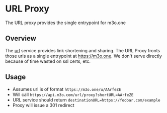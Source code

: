 # URL Proxy

The URL proxy provides the single entrypoint for m3o.one

## Overview

The [url](https://github.com/micro/services) service provides link shortening and sharing. The URL Proxy fronts those urls 
as a single entrypoint at https://m3o.one. We don't serve directly because of time wasted on ssl certs, etc.

## Usage

- Assumes url is of format `https://m3o.one/u/AArfeZE`
- Will call `https://api.m3o.com/url/proxy?shortURL=AArfeZE`
- URL service should return `destinationURL=https://foobar.com/example`
- Proxy will issue a 301 redirect
